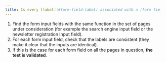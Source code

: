 ```yaml
---
title: Is every [label](#form-field-label) associated with a [form field](#form-input-field) having the same function and repeated in a set of pages [consistent](#consistent-labels)?
---
```


1. Find the form input fields with the same function in the set of pages under consideration (for example the search engine input field or the newsletter registration input field).
2. For each form input field, check that the labels are consistent (they make it clear that the inputs are identical).
3. If this is the case for each form field on all the pages in question, **the test is validated**.
